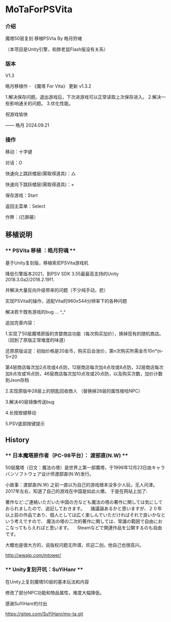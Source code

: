 # MoTaForPSVita

### 介绍

魔塔50层复刻 移植PSVta By 皓月狩魂

（本项目是Unity引擎，和胖老鼠Flash版没有关系）

### 版本

V1.3

皓月移植作 - 《魔塔 For Vita》 更新 v1.3.2

1.解决保存问题。退出游戏后，下次进游戏可以正常读取上次保存进入。
2.解决一些影响通关的问题。
3.优化性能。

祝游戏愉快

—— 皓月 2024.09.21

### 操作

移动：十字键

对话：O

快速向上跳跃楼层(需取得道具)：△

快速向下跳跃楼层(需取得道具)：×

保存游戏：Start

返回主菜单：Select

作弊：(已屏蔽）

## 移植说明

### ** PSVita 移植 ：皓月狩魂 **

基于Unity复刻版，移植索尼PSVita游戏机

降低引擎版本2021，到PSV SDK 3.55最最高支持的Unity 2018.3.0a2/2018.2.19f1.

并解决大量反向升级带来的问题（不少纯手动，悲）

实现PSVita的操作，适配Vita的960x544分辨率下的各种问题

解决若干既有游戏的bug … ^_^

追加完善内容：

1.实现了50层魔塔原版的贪婪商店功能（每次购买加价），换掉现有的随机商店。（回到了原版正常难度的味道）

还原原版设定：初始价格是20金币，购买后会涨价，第n次购买所需金币10n*(n-1)+20

第4层商店每次加2点攻或4点防，12层商店每次加4点攻或8点防，32层商店每次加8点攻或16点防，46层商店每次加10点攻或20点防，以及购买次数，加价计数到Json存档

2.实现原版中28层上的钥匙回收商人 （替换掉28层的属性梭哈NPC）

3.解决40层镜像传送bug

4.长按按键移动

5.PSV底部按键提示

## History

### ** 日本魔塔原作者（PC-98平台）： 渡部直(N.W) **

50层魔塔（日文：魔法の塔）是世界上第一部魔塔，于1996年12月23日由キャラバンソフトウェア设计师渡部直(N.W)发行。

小故事：渡部直(N.W) 之前一直以为自己的游戏根本没多少人玩，无人问津。2017年左右，知道了自己的游戏在中国是如此火爆。
于是在网站上加了:

著作など:ご連絡いただいた中国の方なども魔法の塔の著作に関しては気にしておられましたので、追記しておきます。 　諸議論あるかと思いますが、２０年以上前の作品であり、個人としては広く楽しんでいただければそれで良いかなという考えですので、 魔法の塔の二次的著作に関しては、常識の範囲で自由におこなってもらえればと思います。 　Steamなどで関連作品を公開するのも自由です。

大概也是很大方的，说版权问题无所谓，欢迎二创。他自己也很高兴。

http://wwajp.com/mtower/ 

### ** Unity复刻开坑：SuYiHanr **

在Unity上复刻魔塔50层的基本玩法和内容

修改了部分NPC功能和物品属性，难度大幅降低。

感谢SuYiHanr的付出

https://gitee.com/SuYiHanr/mo-ta.git

